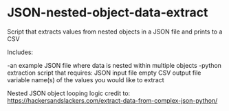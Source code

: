 # JSON-nested-object-data-extract
Script that extracts values from nested objects in a JSON file and prints to a CSV

Includes:

-an example JSON file where data is nested within multiple objects
-python extraction script that requires:
    JSON input file
    empty CSV output file
    variable name(s) of the values you would like to extract
    
Nested JSON object looping logic credit to: https://hackersandslackers.com/extract-data-from-complex-json-python/

